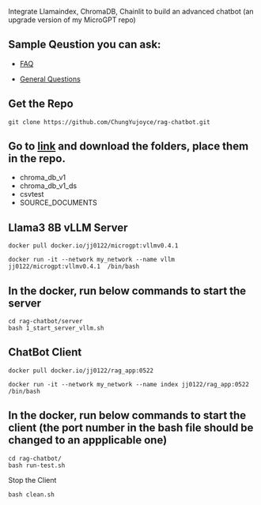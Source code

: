 Integrate Llamaindex, ChromaDB, Chainlit to build an advanced chatbot (an upgrade version of my MicroGPT repo)

## Sample Qeustion you can ask:

- [FAQ](https://docs.google.com/spreadsheets/d/12sph9aLuE-3MHstkoZlYy3Rvz0Jq7mBzkzVr7VhH9QQ/edit#gid=522552108)

- [General Questions](https://docs.google.com/document/d/1kyhXFBtrDSIWkY6XjuqK7DXZ0cUEBqiZxg0kCyNDvso/edit?usp=sharing)

## Get the Repo
```
git clone https://github.com/ChungYujoyce/rag-chatbot.git
```

## Go to [link](https://mysupermicro-my.sharepoint.com/personal/joyce_huang_supermicro_com/_layouts/15/onedrive.aspx?id=%2Fpersonal%2Fjoyce%5Fhuang%5Fsupermicro%5Fcom%2FDocuments%2FSuperGPT&view=0) and download the folders, place them in the repo.
- chroma_db_v1
- chroma_db_v1_ds
- csvtest
- SOURCE_DOCUMENTS


## Llama3 8B vLLM Server

```
docker pull docker.io/jj0122/microgpt:vllmv0.4.1
```
```
docker run -it --network my_network --name vllm jj0122/microgpt:vllmv0.4.1  /bin/bash
```
## In the docker, run below commands to start the server
```
cd rag-chatbot/server
bash 1_start_server_vllm.sh
```

## ChatBot Client
```
docker pull docker.io/jj0122/rag_app:0522
```
```
docker run -it --network my_network --name index jj0122/rag_app:0522   /bin/bash
```
## In the docker, run below commands to start the client (the port number in the bash file should be changed to an appplicable one)
```
cd rag-chatbot/
bash run-test.sh
```

Stop the Client
```
bash clean.sh
```